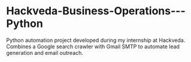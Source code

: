 # Hackveda-Business-Operations---Python
Python automation project developed during my internship at Hackveda. Combines a Google search crawler with Gmail SMTP to automate lead generation and email outreach.
